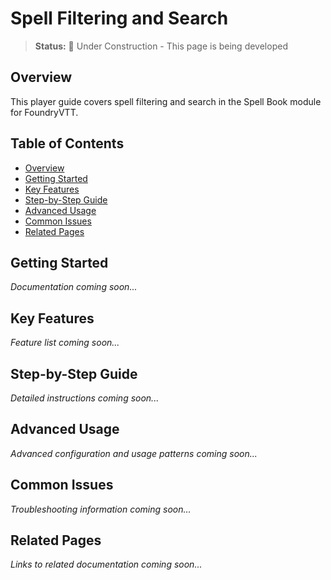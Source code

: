 # Spell Filtering and Search

> **Status:** 🚧 Under Construction - This page is being developed

## Overview

This player guide covers spell filtering and search in the Spell Book module for FoundryVTT.

## Table of Contents

- [Overview](#overview)
- [Getting Started](#getting-started)
- [Key Features](#key-features)
- [Step-by-Step Guide](#step-by-step-guide)
- [Advanced Usage](#advanced-usage)
- [Common Issues](#common-issues)
- [Related Pages](#related-pages)

## Getting Started

*Documentation coming soon...*

## Key Features

*Feature list coming soon...*

## Step-by-Step Guide

*Detailed instructions coming soon...*

## Advanced Usage

*Advanced configuration and usage patterns coming soon...*

## Common Issues

*Troubleshooting information coming soon...*

## Related Pages

*Links to related documentation coming soon...*
